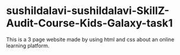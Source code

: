# sushildalavi-sushildalavi-SkillZ-Audit-Course-Kids-Galaxy-task1
This is a 3 page website made by using html and css about an online learning platform.
